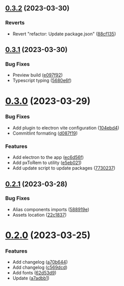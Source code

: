 

## [0.3.2](https://gitlab.robotise.eu/robotise/roc/frontend/robot-gui/compare/0.3.1...0.3.2) (2023-03-30)


### Reverts

* Revert "refactor: Update package.json" ([88cf135](https://gitlab.robotise.eu/robotise/roc/frontend/robot-gui/commit/88cf1353cda337652126fc7f164df60dabda6976))

## [0.3.1](https://gitlab.robotise.eu/robotise/roc/frontend/robot-gui/compare/0.3.0...0.3.1) (2023-03-30)


### Bug Fixes

* Preview build ([e097f92](https://gitlab.robotise.eu/robotise/roc/frontend/robot-gui/commit/e097f928a5c40d370f146f7e02cc78ef9c3c4d0f))
* Typescript typing ([5680e6f](https://gitlab.robotise.eu/robotise/roc/frontend/robot-gui/commit/5680e6f3fa646a7b1ee037a80be8b14a02c8781e))

# [0.3.0](https://gitlab.robotise.eu/robotise/roc/frontend/robot-gui/compare/0.2.1...0.3.0) (2023-03-29)


### Bug Fixes

* Add plugin to electron vite configuration ([104ebd4](https://gitlab.robotise.eu/robotise/roc/frontend/robot-gui/commit/104ebd4db443fb748febe9daebfdf0d96c981131))
* Commitlint formating ([d087f19](https://gitlab.robotise.eu/robotise/roc/frontend/robot-gui/commit/d087f19414e27052b794e5f3fccea794ef6c429f))


### Features

* Add electron to the app ([ec6d56f](https://gitlab.robotise.eu/robotise/roc/frontend/robot-gui/commit/ec6d56f85c2d20af8f41518b825e39b974630060))
* Add pxToRem to utility ([e5eb021](https://gitlab.robotise.eu/robotise/roc/frontend/robot-gui/commit/e5eb021a1ea5cb46d0fd4b5e693d478c1053f8fe))
* Add update script to update packages ([7730237](https://gitlab.robotise.eu/robotise/roc/frontend/robot-gui/commit/7730237df7aaaf842b4dbc7f6ddf8c1d664250a4))

## [0.2.1](https://gitlab.robotise.eu/robotise/roc/frontend/robot-gui/compare/0.2.0...0.2.1) (2023-03-28)


### Bug Fixes

* Alias components imports ([588919e](https://gitlab.robotise.eu/robotise/roc/frontend/robot-gui/commit/588919e99e26d264b8fa2f993ba0bd88d9e598ac))
* Assets location ([22c1837](https://gitlab.robotise.eu/robotise/roc/frontend/robot-gui/commit/22c183712c7075250b66ff29380d2a4c4db8982a))

# [0.2.0](https://gitlab.robotise.eu/robotise/roc/frontend/robot-gui/compare/0.1.0...0.2.0) (2023-03-25)


### Features

* Add changelog ([a70b644](https://gitlab.robotise.eu/robotise/roc/frontend/robot-gui/commit/a70b64439bd75bb2571c3d3821b82f6891691a54))
* Add changelog ([c569dcd](https://gitlab.robotise.eu/robotise/roc/frontend/robot-gui/commit/c569dcd7e94cd540779fefcf95f7c96c7c10e3cf))
* Add fonts ([62d53d9](https://gitlab.robotise.eu/robotise/roc/frontend/robot-gui/commit/62d53d99817f16768c6fdfbc1b62969929d54f3e))
* Update ([a7adbb1](https://gitlab.robotise.eu/robotise/roc/frontend/robot-gui/commit/a7adbb122db211635ecf31aa6eba4f0e1b0ee6a8))